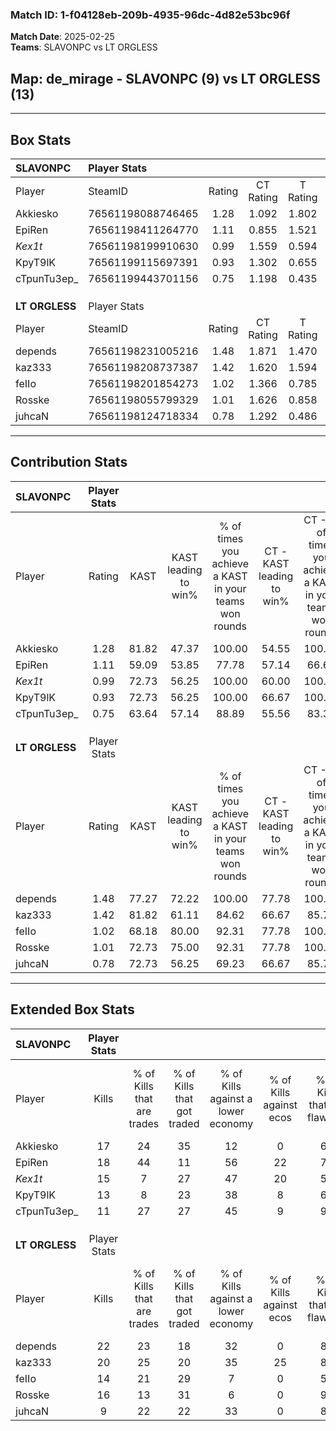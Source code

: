 ### Match ID: 1-f04128eb-209b-4935-96dc-4d82e53bc96f  
**Match Date**: 2025-02-25  
**Teams**: SLAVONPC vs LT ORGLESS  

## **Map**: de_mirage - SLAVONPC (9) vs LT ORGLESS (13)  
---  

## Box Stats  

| **SLAVONPC**   | Player Stats      |        |           |          |       |       |       |         |        |      |     |
| :- | :- | :-: | :-: | :-: | :-: | :-: | :-: | :-: | :-: | :-: | :-: |
| Player         | SteamID           | Rating | CT Rating | T Rating | KAST  |  ADR  | Kills | Assists | Deaths | K/D  | HS% |
| Akkiesko       | 76561198088746465 |  1.28  |   1.092   |  1.802   | 81.82 | 96.8  |  17   |    6    |   16   | 1.06 | 82  |
| EpiRen         | 76561198411264770 |  1.11  |   0.855   |  1.521   | 59.09 | 83.9  |  18   |    1    |   15   | 1.20 | 50  |
| _Kex1t_        | 76561198199910630 |  0.99  |   1.559   |  0.594   | 72.73 | 65.0  |  15   |    2    |   17   | 0.88 | 26  |
| KpyT9lK        | 76561199115697391 |  0.93  |   1.302   |  0.655   | 72.73 | 74.2  |  13   |    5    |   18   | 0.72 | 15  |
| cTpunTu3ep_    | 76561199443701156 |  0.75  |   1.198   |  0.435   | 63.64 | 56.9  |  11   |    5    |   17   | 0.65 | 63  |
|                |                   |        |           |          |       |       |       |         |        |      |     |
|                |                   |        |           |          |       |       |       |         |        |      |     |
|                |                   |        |           |          |       |       |       |         |        |      |     |
| **LT ORGLESS** | Player Stats      |        |           |          |       |       |       |         |        |      |     |
| Player         | SteamID           | Rating | CT Rating | T Rating | KAST  |  ADR  | Kills | Assists | Deaths | K/D  | HS% |
| depends        | 76561198231005216 |  1.48  |   1.871   |  1.470   | 77.27 | 104.3 |  22   |    5    |   15   | 1.47 | 54  |
| kaz333         | 76561198208737387 |  1.42  |   1.620   |  1.594   | 81.82 | 83.1  |  20   |    6    |   13   | 1.54 | 30  |
| feIIo          | 76561198201854273 |  1.02  |   1.366   |  0.785   | 68.18 | 62.8  |  14   |    6    |   13   | 1.08 | 42  |
| Rosske         | 76561198055799329 |  1.01  |   1.626   |  0.858   | 72.73 | 68.2  |  16   |    2    |   18   | 0.89 | 43  |
| juhcaN         | 76561198124718334 |  0.78  |   1.292   |  0.486   | 72.73 | 63.9  |   9   |    9    |   17   | 0.53 | 44  |
---  

## Contribution Stats  

| **SLAVONPC**   | Player Stats |       |                      |                                                        |                           |                                                             |                          |                                                            |
| :- | :-: | :-: | :-: | :-: | :-: | :-: | :-: | :-: |
| Player         |    Rating    | KAST  | KAST leading to win% | % of times you achieve a KAST in your teams won rounds | CT - KAST leading to win% | CT - % of times you achieve a KAST in your teams won rounds | T - KAST leading to win% | T - % of times you achieve a KAST in your teams won rounds |
| Akkiesko       |     1.28     | 81.82 |        47.37         |                         100.00                         |           54.55           |                           100.00                            |          37.50           |                           100.00                           |
| EpiRen         |     1.11     | 59.09 |        53.85         |                         77.78                          |           57.14           |                            66.67                            |          50.00           |                           100.00                           |
| _Kex1t_        |     0.99     | 72.73 |        56.25         |                         100.00                         |           60.00           |                           100.00                            |          50.00           |                           100.00                           |
| KpyT9lK        |     0.93     | 72.73 |        56.25         |                         100.00                         |           66.67           |                           100.00                            |          42.86           |                           100.00                           |
| cTpunTu3ep_    |     0.75     | 63.64 |        57.14         |                         88.89                          |           55.56           |                            83.33                            |          60.00           |                           100.00                           |
|                |              |       |                      |                                                        |                           |                                                             |                          |                                                            |
|                |              |       |                      |                                                        |                           |                                                             |                          |                                                            |
|                |              |       |                      |                                                        |                           |                                                             |                          |                                                            |
| **LT ORGLESS** | Player Stats |       |                      |                                                        |                           |                                                             |                          |                                                            |
| Player         |    Rating    | KAST  | KAST leading to win% | % of times you achieve a KAST in your teams won rounds | CT - KAST leading to win% | CT - % of times you achieve a KAST in your teams won rounds | T - KAST leading to win% | T - % of times you achieve a KAST in your teams won rounds |
| depends        |     1.48     | 77.27 |        72.22         |                         100.00                         |           77.78           |                           100.00                            |          66.67           |                           100.00                           |
| kaz333         |     1.42     | 81.82 |        61.11         |                         84.62                          |           66.67           |                            85.71                            |          55.56           |                           83.33                            |
| feIIo          |     1.02     | 68.18 |        80.00         |                         92.31                          |           77.78           |                           100.00                            |          83.33           |                           83.33                            |
| Rosske         |     1.01     | 72.73 |        75.00         |                         92.31                          |           77.78           |                           100.00                            |          71.43           |                           83.33                            |
| juhcaN         |     0.78     | 72.73 |        56.25         |                         69.23                          |           66.67           |                            85.71                            |          42.86           |                           50.00                            |
---  

## Extended Box Stats  

| **SLAVONPC**   | Player Stats |                            |                            |                                    |                         |                              |                                 |        |                             |                                     |                          |                               |                            |
| :- | :-: | :-: | :-: | :-: | :-: | :-: | :-: | :-: | :-: | :-: | :-: | :-: | :-: |
| Player         |    Kills     | % of Kills that are trades | % of Kills that got traded | % of Kills against a lower economy | % of Kills against ecos | % of Kills that are flawless | % of Kills that are close duels | Deaths | % of Deaths that get traded | % of Deaths against a lower economy | % of Deaths against ecos | % of Deaths that are flawless | % of Deaths that are close |
| Akkiesko       |      17      |             24             |             35             |                 12                 |            0            |              65              |                6                |   16   |             31              |                 13                  |            6             |              81               |             0              |
| EpiRen         |      18      |             44             |             11             |                 56                 |           22            |              72              |                0                |   15   |             13              |                 13                  |            0             |              80               |             7              |
| _Kex1t_        |      15      |             7              |             27             |                 47                 |           20            |              53              |                7                |   17   |             29              |                 18                  |            6             |              82               |             0              |
| KpyT9lK        |      13      |             8              |             23             |                 38                 |            8            |              69              |                8                |   18   |             17              |                 17                  |            0             |              72               |             0              |
| cTpunTu3ep_    |      11      |             27             |             27             |                 45                 |            9            |              91              |                0                |   17   |             18              |                 12                  |            6             |              71               |             0              |
|                |              |                            |                            |                                    |                         |                              |                                 |        |                             |                                     |                          |                               |                            |
|                |              |                            |                            |                                    |                         |                              |                                 |        |                             |                                     |                          |                               |                            |
|                |              |                            |                            |                                    |                         |                              |                                 |        |                             |                                     |                          |                               |                            |
| **LT ORGLESS** | Player Stats |                            |                            |                                    |                         |                              |                                 |        |                             |                                     |                          |                               |                            |
| Player         |    Kills     | % of Kills that are trades | % of Kills that got traded | % of Kills against a lower economy | % of Kills against ecos | % of Kills that are flawless | % of Kills that are close duels | Deaths | % of Deaths that get traded | % of Deaths against a lower economy | % of Deaths against ecos | % of Deaths that are flawless | % of Deaths that are close |
| depends        |      22      |             23             |             18             |                 32                 |            0            |              82              |                5                |   15   |             13              |                 20                  |            7             |              60               |             7              |
| kaz333         |      20      |             25             |             20             |                 35                 |           25            |              80              |                0                |   13   |             31              |                  8                  |            0             |              62               |             0              |
| feIIo          |      14      |             21             |             29             |                 7                  |            0            |              57              |                0                |   13   |              8              |                  8                  |            8             |              77               |             0              |
| Rosske         |      16      |             13             |             31             |                 6                  |            0            |              94              |                0                |   18   |             44              |                 17                  |            6             |              83               |             6              |
| juhcaN         |      9       |             22             |             22             |                 33                 |            0            |              89              |                0                |   17   |             24              |                 12                  |            12            |              71               |             6              |
